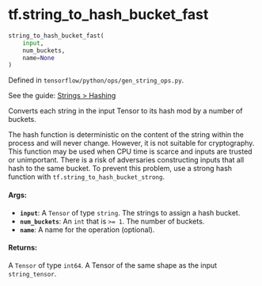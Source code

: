 <div itemscope itemtype="http://developers.google.com/ReferenceObject">
<meta itemprop="name" content="tf.string_to_hash_bucket_fast" />
</div>

# tf.string_to_hash_bucket_fast

``` python
string_to_hash_bucket_fast(
    input,
    num_buckets,
    name=None
)
```



Defined in `tensorflow/python/ops/gen_string_ops.py`.

See the guide: [Strings > Hashing](../../../api_guides/python/string_ops.md#Hashing)

Converts each string in the input Tensor to its hash mod by a number of buckets.

The hash function is deterministic on the content of the string within the
process and will never change. However, it is not suitable for cryptography.
This function may be used when CPU time is scarce and inputs are trusted or
unimportant. There is a risk of adversaries constructing inputs that all hash
to the same bucket. To prevent this problem, use a strong hash function with
`tf.string_to_hash_bucket_strong`.

#### Args:

* <b>`input`</b>: A `Tensor` of type `string`. The strings to assign a hash bucket.
* <b>`num_buckets`</b>: An `int` that is `>= 1`. The number of buckets.
* <b>`name`</b>: A name for the operation (optional).


#### Returns:

A `Tensor` of type `int64`.
A Tensor of the same shape as the input `string_tensor`.